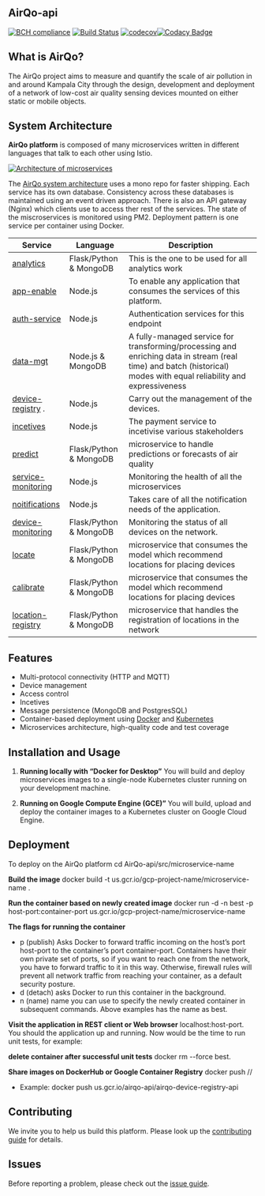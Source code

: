 ## AirQo-api

[![BCH compliance](https://bettercodehub.com/edge/badge/airqo-platform/AirQo-api?branch=master)](https://bettercodehub.com/) [![Build Status](https://travis-ci.com/airqo-platform/AirQo-api.svg?branch=master)](https://travis-ci.com/airqo-platform/AirQo-api) [![codecov](https://codecov.io/gh/airqo-platform/AirQo-api/branch/master/graph/badge.svg)](https://codecov.io/gh/airqo-platform/AirQo-api)[![Codacy Badge](https://api.codacy.com/project/badge/Grade/e6e0c200907b455cadee042f1277a44e)](https://www.codacy.com/manual/bbaalmart/AirQo-api?utm_source=github.com&amp;utm_medium=referral&amp;utm_content=airqo-platform/AirQo-api&amp;utm_campaign=Badge_Grade)


## What is AirQo?
The AirQo project aims to measure and quantify the scale of air pollution in and around Kampala City through the design, development and deployment of a network of low-cost air quality sensing devices mounted on either static or mobile objects.

## System Architecture

**AirQo platform** is composed of many microservices written in different languages that talk to each other using Istio.

[![Architecture of
microservices](./docs/img/architecture-diagram.png)](./docs/img/architecture-diagram.png)

The [AirQo system architecture](https://github.com/airqo-platform/AirQo-api/wiki/System-Architecture) uses a mono repo for faster shipping. Each service has its own database. Consistency across these databases is maintained using an event driven approach. There is also an API gateway (Nginx) which clients use to access ther rest of the services. The state of the miscroservices is monitored using PM2. Deployment pattern is one service per container using Docker.

| Service                                                           | Language      | Description                                                                                                                       |
| ----------------------------------------------------------------- | ------------- | --------------------------------------------------------------------------------------------------------------------------------- |
| [analytics](./src/analytics-service)                      | Flask/Python & MongoDB        | This is the one to be used for all analytics work                                                                 |
| [app-enable](./src/app-enable-service)                    | Node.js        | To enable any application that consumes the services of this platform.                                                           |
| [auth-service](./src/auth-service)                                | Node.js       | Authentication services for this endpoint                                                                                         |
| [data-mgt](./src/data-mgt)                        | Node.js & MongoDB | A fully-managed service for transforming/processing and enriching data in stream (real time) and batch (historical) modes with equal reliability and expressiveness                                                                            |
| [device-registry](./src/device-registry) .        | Node.js        | Carry out the management of the devices.                                                                                                    |
| [incetives](./src/incetives-service)                      | Node.js        | The payment service to incetivise various stakeholders                                                                           |
| [predict](./src/predict)                                    | Flask/Python & MongoDB        | microservice to handle predictions or forecasts of air quality                                                       |
| [service-monitoring](./src/service-monitoring)                    | Node.js        | Monitoring the health of all the microservices                                                                                   |
| [noitifications](./src/notifications)                      | Node.js        | Takes care of all the notification needs of the application.  
| [device-monitoring](./src/device-monitoring)                      |  Flask/Python & MongoDB        | Monitoring the status of all devices on the network.
| [locate](./src/locate)                                            |  Flask/Python & MongoDB    | microservice that consumes the model which recommend locations for placing devices |
| [calibrate](./src/locate)                                            |  Flask/Python & MongoDB    | microservice that consumes the model which recommend locations for placing devices |
| [location-registry](./src/location-registry)                         |  Flask/Python & MongoDB    | microservice that handles the registration of locations in the network |



                                
## Features
- Multi-protocol connectivity (HTTP and MQTT)
- Device management
- Access control
- Incetives
- Message persistence (MongoDB and PostgresSQL)
- Container-based deployment using [Docker](https://www.docker.com/) and [Kubernetes](https://kubernetes.io/)
- Microservices architecture, high-quality code and test coverage

## Installation and Usage

1. **Running locally with “Docker for Desktop”** You will build and deploy microservices images to a single-node Kubernetes cluster running on your development machine.

2. **Running on Google Compute Engine (GCE)”** You will build, upload and deploy the container images to a Kubernetes cluster on Google Cloud Engine.

## Deployment
To deploy on the AirQo platform
cd AirQo-api/src/microservice-name

**Build the image**
docker build -t us.gcr.io/gcp-project-name/microservice-name .

**Run the container based on newly created image**
docker run -d -n best -p host-port:container-port us.gcr.io/gcp-project-name/microservice-name

**The flags for running the container**
- p (publish)
Asks Docker to forward traffic incoming on the host’s port host-port to the container’s port container-port. Containers have their own private set of ports, so if you want to reach one from the network, you have to forward traffic to it in this way. Otherwise, firewall rules will prevent all network traffic from reaching your container, as a default security posture.
- d (detach)
asks Docker to run this container in the background.
- n (name)
name you can use to specify the newly created container in subsequent commands. Above examples has the name as best.

**Visit the application in REST client or Web browser**
localhost:host-port. You should the application up and running. Now would be the time to run unit tests, for example:

**delete container after successful unit tests**
docker rm --force best.

**Share images on DockerHub or Google Container Registry**
docker push <host-name>/<GCP project>/<microservice-name>
- Example: docker push us.gcr.io/airqo-api/airqo-device-registry-api

## Contributing
We invite you to help us build this platform. Please look up the [contributing guide](https://github.com/airqo-platform/AirQo-api/wiki) for details. 

## Issues
Before reporting a problem, please check out the [issue guide](https://github.com/airqo-platform/AirQo-api/wiki#reporting-issues).
